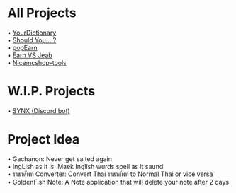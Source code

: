 # All Projects
• [YourDictionary](https://www.github.com/Tin-Tinnaphat/YourDictionary)<br/>
• [Should You... ?](https://www.github.com/Tin-Tinnaphat/shouldYou)<br/>
• [popEarn](https://www.github.com/Tin-Tinnaphat/popEarn)<br/>
• [Earn VS Jeab](https://www.github.com/Tin-Tinnaphat/earn-vs-jeab)<br/>
• [Nicemcshop-tools](https://www.github.com/Tin-Tinnaphat/nicemcshop-tools)<br/>

# W.I.P. Projects
• [SYNX (Discord bot)](https://www.github.com/Tin-Tinnaphat/SYNX)<br/>

# Project Idea
• Gachanon: Never get salted again<br/>
• IngLish as it is: Maek Inglish wurds spell as it saund<br/>
• ราชาศัพท์ Converter: Convert Thai ราชาศัพท์ to Normal Thai or vice versa<br/>
• GoldenFish Note: A Note application that will delete your note after 2 days
